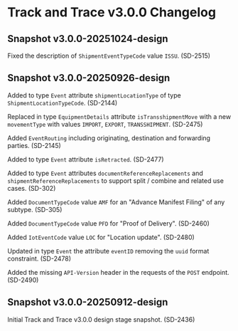# Track and Trace v3.0.0 Changelog

## Snapshot v3.0.0-20251024-design

Fixed the description of `ShipmentEventTypeCode` value `ISSU`. (SD-2515)


## Snapshot v3.0.0-20250926-design

Added to type `Event` attribute `shipmentLocationType` of type `ShipmentLocationTypeCode`. (SD-2144)

Replaced in type `EquipmentDetails` attribute `isTransshipmentMove` with a new `movementType` with values `IMPORT`, `EXPORT`, `TRANSSHIPMENT`. (SD-2475)

Added `EventRouting` including originating, destination and forwarding parties. (SD-2145)

Added to type `Event` attribute `isRetracted`. (SD-2477)

Added to type `Event` attributes `documentReferenceReplacements` and `shipmentReferenceReplacements` to support split / combine and related use cases. (SD-302)

Added `DocumentTypeCode` value `AMF` for an "Advance Manifest Filing" of any subtype. (SD-305)

Added `DocumentTypeCode` value `PFD` for "Proof of Delivery". (SD-2460)

Added `IotEventCode` value `LOC` for "Location update". (SD-2480)

Updated in type `Event` the attribute `eventID` removing the `uuid` format constraint. (SD-2478)

Added the missing `API-Version` header in the requests of the `POST` endpoint. (SD-2490)


## Snapshot v3.0.0-20250912-design

Initial Track and Trace v3.0.0 design stage snapshot. (SD-2436)
